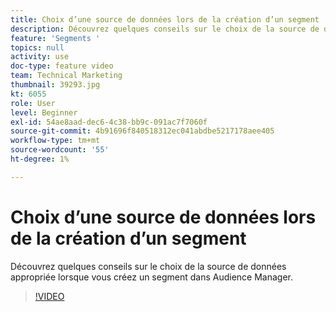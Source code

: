 ```yaml
---
title: Choix d’une source de données lors de la création d’un segment
description: Découvrez quelques conseils sur le choix de la source de données appropriée lorsque vous créez un segment dans Audience Manager.
feature: 'Segments '
topics: null
activity: use
doc-type: feature video
team: Technical Marketing
thumbnail: 39293.jpg
kt: 6055
role: User
level: Beginner
exl-id: 54ae8aad-dec6-4c38-bb9c-091ac7f7060f
source-git-commit: 4b91696f840518312ec041abdbe5217178aee405
workflow-type: tm+mt
source-wordcount: '55'
ht-degree: 1%

---
```


# Choix d’une source de données lors de la création d’un segment

Découvrez quelques conseils sur le choix de la source de données appropriée lorsque vous créez un segment dans Audience Manager.

>[!VIDEO](https://video.tv.adobe.com/v/39293/?quality=12&learn=on)
